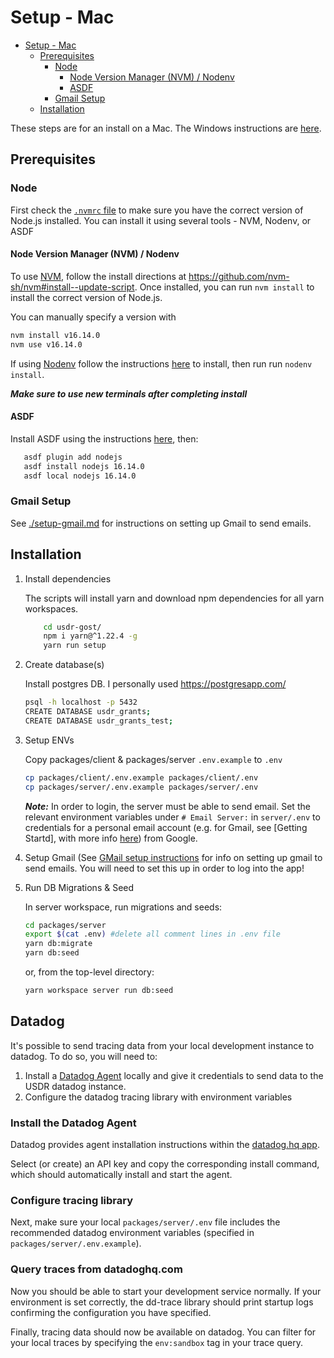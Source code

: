 # Setup - Mac

- [Setup - Mac](#setup---mac)
  - [Prerequisites](#prerequisites)
    - [Node](#node)
      - [Node Version Manager (NVM) / Nodenv](#node-version-manager-nvm--nodenv)
      - [ASDF](#asdf)
    - [Gmail Setup](#gmail-setup)
  - [Installation](#installation)

These steps are for an install on a Mac. The Windows instructions are [here](./setup-windows.md).

## Prerequisites

### Node

First check the [`.nvmrc` file](./.nvmrc) to make sure you have the correct version of Node.js installed. You can install it using several tools - NVM, Nodenv, or ASDF

#### Node Version Manager (NVM) / Nodenv

To use [NVM](https://nvm.sh/), follow the install directions at <https://github.com/nvm-sh/nvm#install--update-script>. Once installed, you can run `nvm install` to install the correct version of Node.js.

You can manually specify a version with

```sh
nvm install v16.14.0
nvm use v16.14.0
```

If using [Nodenv](https://github.com/nodenv/nodenv) follow the instructions [here](https://github.com/nodenv/nodenv#installation) to install, then run run `nodenv install`.

***Make sure to use new terminals after completing install***

#### ASDF

Install ASDF using the instructions [here](https://asdf-vm.com/guide/getting-started.html), then:

```sh
   asdf plugin add nodejs
   asdf install nodejs 16.14.0
   asdf local nodejs 16.14.0
```

### Gmail Setup

See [./setup-gmail.md](./setup-gmail.md) for instructions on setting up Gmail to send emails.

## Installation

1. Install dependencies

    The scripts will install yarn and download npm dependencies for all yarn workspaces.

    ```sh
        cd usdr-gost/
        npm i yarn@^1.22.4 -g
        yarn run setup
    ```

1. Create database(s)

   Install postgres DB. I personally used <https://postgresapp.com/>

   ```sh
   psql -h localhost -p 5432
   CREATE DATABASE usdr_grants;
   CREATE DATABASE usdr_grants_test;
   ```

1. Setup ENVs

   Copy packages/client & packages/server `.env.example` to `.env`

   ```sh
   cp packages/client/.env.example packages/client/.env
   cp packages/server/.env.example packages/server/.env
   ```

   ***Note:*** In order to login, the server must be able to send email. Set the relevant environment variables under `# Email Server:` in `server/.env` to credentials for a personal email account (e.g. for Gmail, see [Getting Startd], with more info [here](https://support.google.com/mail/answer/7126229)) from Google.

1. Setup Gmail
   (See [GMail setup instructions](./setup-gmail.md) for info on setting up gmail to send emails. You will need to set this up in order to log into the app!

1. Run DB Migrations & Seed

   In server workspace, run migrations and seeds:

   ```sh
   cd packages/server
   export $(cat .env) #delete all comment lines in .env file
   yarn db:migrate
   yarn db:seed
   ```

   or, from the top-level directory:

    ```sh
    yarn workspace server run db:seed
    ```

## Datadog

It's possible to send tracing data from your local development instance to datadog.  To do so, you will need to:

1. Install a [Datadog Agent](https://docs.datadoghq.com/getting_started/agent/) locally and give it credentials to send data to the USDR datadog instance.
1. Configure the datadog tracing library with environment variables

### Install the Datadog Agent

Datadog provides agent installation instructions within the [datadog.hq app](https://app.datadoghq.com/account/settings/agent/latest?_gl=1%2Ancclch%2A_gcl_aw%2AR0NMLjE2OTI3NDkyNzEuQ2owS0NRand1WkduQmhEMUFSSXNBQ3hiQVZqQS13YTlHVFFORGxQaVlFWDQzb1hiWTdHYzNxTFpScXhQam84UFg3cnRqTHZxT1UxSWdNY2FBbzJRRUFMd193Y0I.%2A_gcl_au%2AMTUyNDczOTE5Mi4xNjkyMjQxMDkw%2A_ga%2AMTQ3MTcxNzMzMy4xNjkzMDIxMDQ2%2A_ga_KN80RDFSQK%2AMTY5MzE5MDg2Mi41LjEuMTY5MzE5MDkxNC4wLjAuMA..%2A_fplc%2ARnhXc1BjdFZjcmF6dFZmSmpJNDlXRDUzeXVpdVdtZWI4eDhnazhvYVdpUkI1dWRESFBwVzN1QnNIRXBDVHllJTJCdVdBZUxpJTJGJTJCWCUyRjNnUWVnQWgycWVSb3IyR2tyeWp6T0pSR01oc2YlMkZHWkN5MWd6RTRXS1lWdU80bnR3JTJGJTJCb2clM0QlM0Q.&platform=macos).

Select (or create) an API key and copy the corresponding install command, which should automatically install and start the agent.

### Configure tracing library

Next, make sure your local `packages/server/.env` file includes the recommended datadog environment variables (specified in `packages/server/.env.example`).

### Query traces from datadoghq.com

Now you should be able to start your development service normally. If your environment is set correctly, the dd-trace library should print startup logs confirming the configuration you have specified.

Finally, tracing data should now be available on datadog.  You can filter for your local traces by specifying the `env:sandbox` tag in your trace query.

